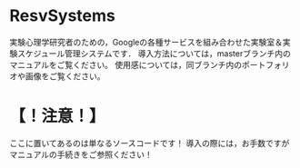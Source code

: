 # ResvSystems

実験心理学研究者のための，Googleの各種サービスを組み合わせた実験室＆実験スケジュール管理システムです．
導入方法については，masterブランチ内のマニュアルをご覧ください。
使用感については，同ブランチ内のポートフォリオや画像をご覧ください。

# 【！注意！】
ここに置いてあるのは単なるソースコードです！
導入の際には，お手数ですがマニュアルの手続きをご参照ください！

